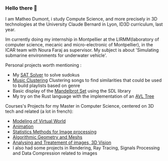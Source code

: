 ### Hello there 👋
I am Matheo Dumont, i study Compute Science, and more precisely in 3D technologies at the University Claude Bernard in Lyon, ID3D curriculum, last year.

Im currently doing my internship in Montpellier at the LIRMM(laboratory of computer science, mecanic and micro-electronic of Montpellier), in the ICAR team with Noura Faraj as supervisor. 
My subject is about 'Simulating submarine environments for underwater vehicle'.

<!--
**MatheoDumont/MatheoDumont** is a ✨ _special_ ✨ repository because its `README.md` (this file) appears on your GitHub profile.

Here are some ideas to get you started:

- 🔭 I’m currently working on ...
- 🌱 I’m currently learning ...
- 👯 I’m looking to collaborate on ...
- 🤔 I’m looking for help with ...
- 💬 Ask me about ...
- 📫 How to reach me: ...
- 😄 Pronouns: ...
- ⚡ Fun fact: ...
-->

Personal projects worth mentioning :
- My [SAT Solver](https://github.com/MatheoDumont/sudoku-with-sat-solver/) to solve sudokus
- [Music Clustering](https://github.com/MatheoDumont/music_clustering) Clustering songs to find similarities that could be used to build  playlists based on genre
- Basic display of the [Mandelbrot Set](https://github.com/MatheoDumont/mandelbrot_set) using the SDL library
- My try on the Rust language with the implementation of an [AVL Tree](https://github.com/MatheoDumont/rust-avl-tree)

Courses's Projects for my Master in Computer Science, centered on 3D tech and related (a lot in french):
- [Modeling of Virtual World](https://github.com/MatheoDumont/MMV_tps)
- [Animation](https://github.com/MatheoDumont/AnimaPerso)
- [Statistics Methods for Image processing](https://github.com/MatheoDumont/ImStat)
- [Algorithmic Geometry and Meshs](https://github.com/MatheoDumont/GAM)
- [Analysing and Treatement of images, 3D Vision](https://github.com/MatheoDumont/ATIV_tps)
- I also had some projects in Rendering, Ray Tracing, Signals Processing and Data Compression related to images
